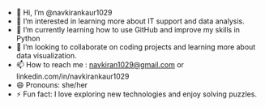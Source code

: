 - 👋 Hi, I’m @navkirankaur1029
- 👀 I’m interested  in learning more about IT support and data analysis.
- 🌱 I’m currently learning how to use GitHub and improve my skills in Python
- 💞️ I’m looking to collaborate on coding projects and learning more about data visualization.
- 📫 How to reach me : navkiran1029@gmail.com or linkedin.com/in/navkirankaur1029 
- 😄 Pronouns: she/her
- ⚡ Fun fact: I love exploring new technologies and enjoy solving puzzles.

<!---
navkirankaur1029/navkirankaur1029 is a ✨ special ✨ repository because its `README.md` (this file) appears on your GitHub profile.
You can click the Preview link to take a look at your changes.
--->
